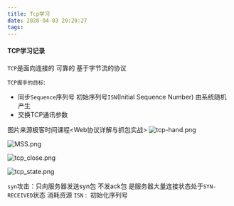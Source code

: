 ```yaml
---
title: Tcp学习
date: 2020-04-03 20:20:27
tags:
---
```

#### TCP学习记录

`TCP`是面向连接的 可靠的 基于字节流的协议

`TCP握手的目标`:
- 同步`Sequence`序列号
  初始序列号`ISN`(Initial Sequence Number) 由系统随机产生
- 交换TCP通讯参数
<!-- more -->

图片来源极客时间课程<Web协议详解与抓包实战>
![tcp-hand.png](https://i.loli.net/2020/04/05/oc9ldYKy7TqkfUN.png)

![MSS.png](https://i.loli.net/2020/04/05/LxkfZ1alJSOwc7W.png)

![tcp_close.png](https://i.loli.net/2020/04/05/I3eSs7yJFA8x2DK.png)

![tcp_state.png](https://i.loli.net/2020/04/05/xPB4FqgIhAbVlJZ.png)

`syn`攻击：只向服务器发送syn包 不发ack包 是服务器大量连接状态处于`SYN-RECEIVED`状态 消耗资源
`ISN` :  初始化序列号

